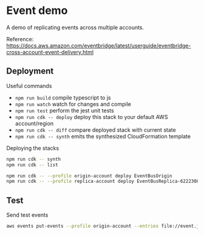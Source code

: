 # Event demo

A demo of replicating events across multiple accounts.

Reference: https://docs.aws.amazon.com/eventbridge/latest/userguide/eventbridge-cross-account-event-delivery.html

## Deployment

Useful commands

- `npm run build` compile typescript to js
- `npm run watch` watch for changes and compile
- `npm run test` perform the jest unit tests
- `npm run cdk -- deploy` deploy this stack to your default AWS account/region
- `npm run cdk -- diff` compare deployed stack with current state
- `npm run cdk -- synth` emits the synthesized CloudFormation template

Deploying the stacks

```bash
npm run cdk -- synth
npm run cdk -- list

npm run cdk -- --profile origin-account deploy EventBusOrigin
npm run cdk -- --profile replica-account deploy EventBusReplica-622230865285-us-east-1
```

## Test

Send test events

```bash
aws events put-events --profile origin-account --entries file://event.json
```
